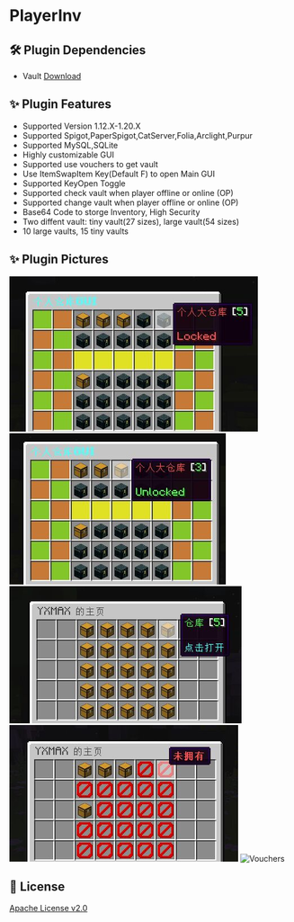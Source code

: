 # PlayerInv
## 🛠 Plugin Dependencies
+ Vault [Download](https://www.spigotmc.org/resources/vault.34315/)

## ✨ Plugin Features

* Supported Version 1.12.X-1.20.X
* Supported Spigot,PaperSpigot,CatServer,Folia,Arclight,Purpur
* Supported MySQL,SQLite
* Highly customizable GUI
* Supported use vouchers to get vault
* Use ItemSwapItem Key(Default F) to open Main GUI
* Supported KeyOpen Toggle
* Supported check vault when player offline or online (OP)
* Supported change vault when player offline or online (OP)
* Base64 Code to storge Inventory, High Security
* Two diffent vault: tiny vault(27 sizes), large vault(54 sizes)
* 10 large vaults, 15 tiny vaults

## ✨ Plugin Pictures
![MainGUI1](img/MainGUI1.jpg)
![MainGUI2](img/MainGUI2.jpg)
![CheckGUIOffline](img/CheckGUIOffline.jpg)
![CheckGUIOnline](img/CheckGUIOnline.jpg)
![Vouchers](img/Vouchers.jpg)

## 📃 License
[Apache License v2.0](https://www.apache.org/licenses/LICENSE-2.0.html)
